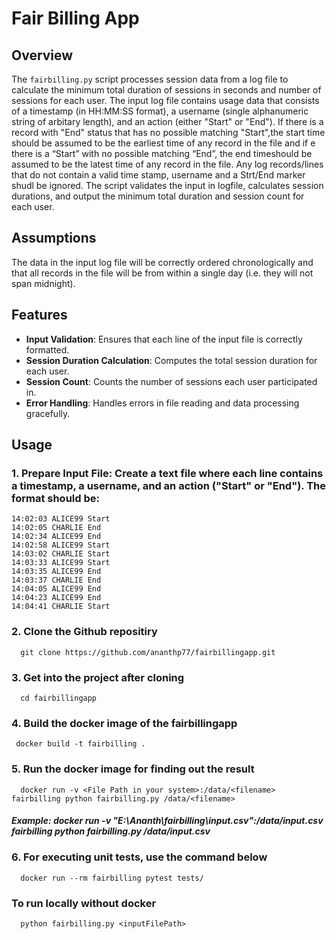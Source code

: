 # Fair Billing App

## Overview

The `fairbilling.py` script processes session data from a log file to calculate the minimum total duration of sessions in seconds and number of sessions for each user. The input log file contains usage data that consists of a timestamp (in HH:MM:SS format), a username (single alphanumeric string of arbitary length), and an action (either "Start" or "End"). If there is a record with "End" status that has no possible matching "Start",the start time should be assumed to be the earliest time of any record in the file and if e there is a “Start” with no possible matching “End”, the end timeshould be assumed to be the latest time of any record in the file. Any log records/lines that do not contain a valid time stamp, username and a Strt/End marker shudl be ignored. The script validates the input in logfile, calculates session durations, and output the minimum total duration and session count for each user.

## Assumptions
The data in the input log file will be correctly ordered chronologically and that all records in the file will be from within a single day (i.e. they will not span midnight).

## Features

- **Input Validation**: Ensures that each line of the input file is correctly formatted.
- **Session Duration Calculation**: Computes the total session duration for each user.
- **Session Count**: Counts the number of sessions each user participated in.
- **Error Handling**: Handles errors in file reading and data processing gracefully.

## Usage

### 1. Prepare Input File: Create a text file where each line contains a timestamp, a username, and an action ("Start" or "End"). The format should be:
```
14:02:03 ALICE99 Start 
14:02:05 CHARLIE End 
14:02:34 ALICE99 End 
14:02:58 ALICE99 Start 
14:03:02 CHARLIE Start 
14:03:33 ALICE99 Start 
14:03:35 ALICE99 End 
14:03:37 CHARLIE End 
14:04:05 ALICE99 End 
14:04:23 ALICE99 End 
14:04:41 CHARLIE Start
```
### 2. Clone the Github repositiry
      git clone https://github.com/ananthp77/fairbillingapp.git

### 3. Get into the project after cloning
      cd fairbillingapp

### 4. Build the docker image of the fairbillingapp
     docker build -t fairbilling .

### 5. Run the docker image for finding out the result
      docker run -v <File Path in your system>:/data/<filename> fairbilling python fairbilling.py /data/<filename> 

##### Example: docker run -v "E:\Ananth\fairbilling\input.csv":/data/input.csv fairbilling python fairbilling.py /data/input.csv

### 6. For executing unit tests, use the command below
      docker run --rm fairbilling pytest tests/

### To run locally without docker
      python fairbilling.py <inputFilePath>
    
